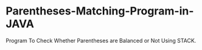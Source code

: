 # Parentheses-Matching-Program-in-JAVA
Program To Check Whether Parentheses are Balanced or Not Using STACK.
